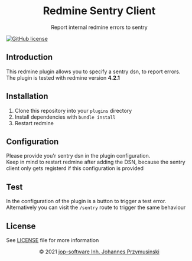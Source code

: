 <div align="center">
    <h1>Redmine Sentry Client</h1>
    <p>Report internal redmine errors to sentry</p>
</div>

[![GitHub license](https://img.shields.io/github/license/jop-software/redmine-sentry-client?style=for-the-badge)](https://github.com/jop-software/redmine-sentry-client/blob/main/LICENSE)

## Introduction
This redmine plugin allows you to specify a sentry dsn, to report errors.  
The plugin is tested with redmine version **4.2.1**

## Installation
1. Clone this repository into your `plugins` directory
2. Install dependencies with `bundle install`
3. Restart redmine

## Configuration
Please provide you'r sentry dsn in the plugin configuration.  
Keep in mind to restart redmine after adding the DSN, because the sentry client only gets registerd if this configuration is provided

## Test
In the configuration of the plugin is a button to trigger a test error.  
Alternatively you can visit the `/sentry` route to trigger the same behaviour

## License
See [LICENSE](./LICENSE) file for more information

<p align="center">&copy; 2021 <a href="https://jop-software.de">jop-software Inh. Johannes Przymusinski</a></p>